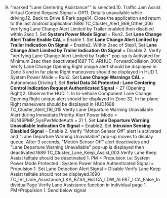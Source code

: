 9. "marked "Lane Centering Assistance"" is selected.10. Traffic Jam Assist Virtual Control Request Signal = Off11. Details unavailable while driving.12. Back to Drive & Park page14. Close the application and return to the last Android application.1686 TC_Cluster_Alert_869_Other_006 Verifying Lane Change Alert Limited by Trailer enabled then disabled within 2sec 1. Set **System Power Mode Signal** = Run2. Set **Lane Change Alert Trailer Enable CAL** = Enable 1. Set **Lane Change Alert Limited by Trailer Indication On Signal** = Enable2. Within 2sec of Step1, Set **Lane Change Alert Limited by Trailer Indication On Signal** = Disable 2. Verify "Verifying Lane Change Alert Limited by Trailer" pop-up is Activated for Minimum 2sec then deactivated1687 TC_ARHUD_ForwardCollision_0006 Verify Lane Change Opening Right unique alert should be displayed in Zone 3 and in far plane Right maneuvers should be displayed in HUD 1. System Power Mode = Run2. Set **Lane Change Warnings CAL** = Autonomous Driving 1. Set **Serial Data 34 Protected : Lane Centering Control Indication Request Authenticated Signal** = 27 (Opening Right)2. Observe the HUD. 1. In In-vehicle Component Lane Change Opening Right unique alert should be displayed in Zone 32. In far plane Right maneuvers should be displayed in HUD1688 TC_Cluster_Alert_116_015 Verify Lane Departure Warning Unavailable Alert during Immediate Priority Alert Power Mode = RUN(SPMP_SysPwrModeAuth = 2) 1. Set **Lane Departure Warning Unavailable Indication On Signal** = Enable2. Set **Intrusion Sensing Disabled Signal** = Enable 2. Verify "Motion Sensor Off" alert is activated and "Lane Departure Warning Unavailable" pop-up moves to display queue. After 3 seconds, "Motion Sensor Off" alert deactivates and "Lane Departure Warning Unavailable" pop-up is displayed then deactivated.1689 TC_Cluster_Lane_Keep_Assist_003 Verify Lane Keep Assist telltale should be deactivated 1. PM = Propulsion i.e: System Power Mode Protected : System Power Mode Authenticated Signal = Propulsion 1. Set Lane Detection Alert Signal = Disable Verify Lane Keep Assist telltale should not be displayed.1690 TC_IVI_Lane_Assistance_LKA_BZSA_HoLCA_LDW_ALERT_LCA_False_IndividualPage Verify Lane Assistance function in individual page 1. PM=Propulsion 1. Send below signal